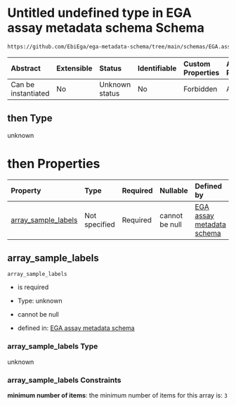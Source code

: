 # Untitled undefined type in EGA assay metadata schema Schema

```txt
https://github.com/EbiEga/ega-metadata-schema/tree/main/schemas/EGA.assay.json#/properties/assay_type_specifications/properties/array_assay_specifications/anyOf/1/then
```



| Abstract            | Extensible | Status         | Identifiable | Custom Properties | Additional Properties | Access Restrictions | Defined In                                                                 |
| :------------------ | :--------- | :------------- | :----------- | :---------------- | :-------------------- | :------------------ | :------------------------------------------------------------------------- |
| Can be instantiated | No         | Unknown status | No           | Forbidden         | Allowed               | none                | [EGA.assay.json\*](../../../schemas/EGA.assay.json "open original schema") |

## then Type

unknown

# then Properties

| Property                                      | Type          | Required | Nullable       | Defined by                                                                                                                                                                                                                                                                                                                                                                                          |
| :-------------------------------------------- | :------------ | :------- | :------------- | :-------------------------------------------------------------------------------------------------------------------------------------------------------------------------------------------------------------------------------------------------------------------------------------------------------------------------------------------------------------------------------------------------- |
| [array\_sample\_labels](#array_sample_labels) | Not specified | Required | cannot be null | [EGA assay metadata schema](ega-11-properties-assay-type-specifications-properties-specifications-of-an-array-assay-anyof-3-labels-per-array-check-then-properties-array_sample_labels.md "https://github.com/EbiEga/ega-metadata-schema/tree/main/schemas/EGA.assay.json#/properties/assay_type_specifications/properties/array_assay_specifications/anyOf/1/then/properties/array_sample_labels") |

## array\_sample\_labels



`array_sample_labels`

* is required

* Type: unknown

* cannot be null

* defined in: [EGA assay metadata schema](ega-11-properties-assay-type-specifications-properties-specifications-of-an-array-assay-anyof-3-labels-per-array-check-then-properties-array_sample_labels.md "https://github.com/EbiEga/ega-metadata-schema/tree/main/schemas/EGA.assay.json#/properties/assay_type_specifications/properties/array_assay_specifications/anyOf/1/then/properties/array_sample_labels")

### array\_sample\_labels Type

unknown

### array\_sample\_labels Constraints

**minimum number of items**: the minimum number of items for this array is: `3`
